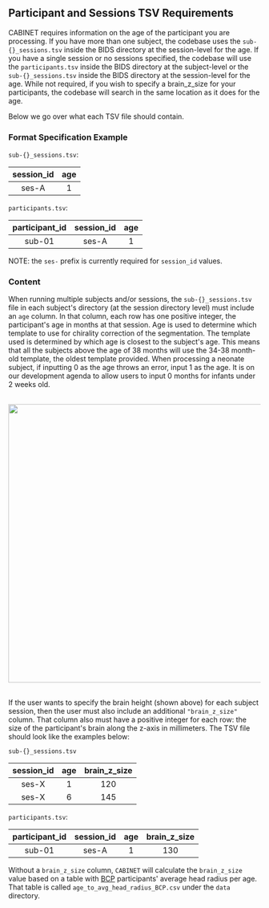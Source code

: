 ## Participant and Sessions TSV Requirements

CABINET requires information on the age of the participant you are processing. If you have more than one subject, the codebase uses the `sub-{}_sessions.tsv` inside the BIDS directory at the session-level for the age. If you have a single session or no sessions specified, the codebase will use the `participants.tsv` inside the BIDS directory at the subject-level or the `sub-{}_sessions.tsv` inside the BIDS directory at the session-level for the age. While not required, if you wish to specify a brain_z_size for your participants, the codebase will search in the same location as it does for the age.

Below we go over what each TSV file should contain.

### Format Specification Example

`sub-{}_sessions.tsv`:

| session_id | age |
|:-:|:-:|
| ses-A | 1 |

`participants.tsv`:

| participant_id | session_id | age |
|:-:|:-:|:-:|
| sub-01 | ses-A | 1 |

NOTE: the `ses-` prefix is currently required for `session_id` values.

### Content

When running multiple subjects and/or sessions, the `sub-{}_sessions.tsv` file in each subject's directory (at the session directory level) must include an `age` column. In that column, each row has one positive integer, the participant's age in months at that session. Age is used to determine which template to use for chirality correction of the segmentation. The template used is determined by which age is closest to the subject's age. This means that all the subjects above the age of 38 months will use the 34-38 month-old template, the oldest template provided. When processing a neonate subject, if inputting 0 as the age throws an error, input 1 as the age. It is on our development agenda to allow users to input 0 months for infants under 2 weeks old.

<br />
<img src="https://user-images.githubusercontent.com/102316699/184005162-0b1ebb76-3e5a-4bd3-b258-a686272e2ecc.png" width=555em style="margin-left: auto; margin-right: auto; display: block" />
<br />

If the user wants to specify the brain height (shown above) for each subject session, then the user must also include an additional `"brain_z_size"` column. That column also must have a positive integer for each row: the size of the participant's brain along the z-axis in millimeters. The TSV file should look like the examples below:

`sub-{}_sessions.tsv`

| session_id | age | brain_z_size |
|:-:|:-:|:-:|
| ses-X | 1 | 120 |
| ses-X | 6 | 145 |

`participants.tsv`:

| participant_id | session_id | age | brain_z_size |
|:-:|:-:|:-:|:-:|
| sub-01 | ses-A | 1 | 130 |

Without a `brain_z_size` column, `CABINET` will calculate the `brain_z_size` value based on a table with [BCP](https://babyconnectomeproject.org/) participants' average head radius per age. That table is called `age_to_avg_head_radius_BCP.csv` under the `data` directory.
